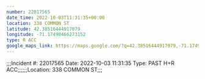```yaml
---
number: 22017565
date_time: 2022-10-03T11:31:35+00:00
location: 338 COMMON ST
latitude: 42.38516444917079
longitude: -71.17490466273152
type: R ACC
google_maps_link: https://maps.google.com/?q=42.38516444917079,-71.17490466273152
---
```


;;;Incident #: 22017565  Date: 2022-10-03 11:31:35   Type: PAST H+R ACC;;;;;;Location: 338 COMMON ST;;;
